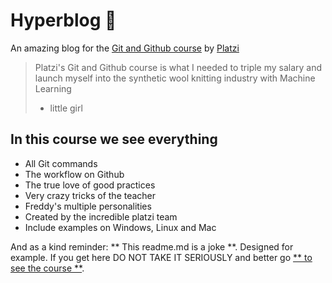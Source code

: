 # Hyperblog 💚
An amazing blog for the [Git and Github course](https://platzi.com/cursos/git-github/ "Git and Github course") by [Platzi](https://platzi.com/ "Platzi ")
> Platzi's Git and Github course is what I needed to triple my salary and launch myself into the synthetic wool knitting industry with Machine Learning
> - little girl

## In this course we see everything
* All Git commands
* The workflow on Github
* The true love of good practices
* Very crazy tricks of the teacher
* Freddy's multiple personalities
* Created by the incredible platzi team
* Include examples on Windows, Linux and Mac

And as a kind reminder: ** This readme.md is a joke **. Designed for example. If you get here DO NOT TAKE IT SERIOUSLY and better go [** to see the course **](https://platzi.com/cursos/git-github/ "to see the course").